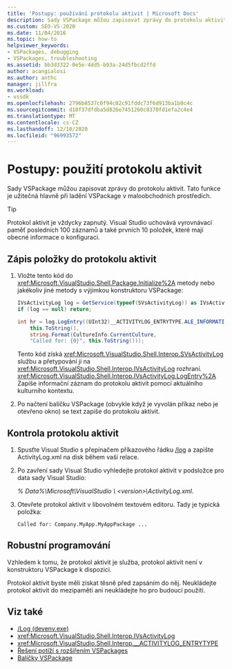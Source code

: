 ```yaml
---
title: 'Postupy: používání protokolu aktivit | Microsoft Docs'
description: Sady VSPackage můžou zapisovat zprávy do protokolu aktivit. Naučte se používat protokol aktivit pro ladění VSPackage v maloobchodních prostředích.
ms.custom: SEO-VS-2020
ms.date: 11/04/2016
ms.topic: how-to
helpviewer_keywords:
- VSPackages, debugging
- VSPackages, troubleshooting
ms.assetid: bb3d3322-0e5e-4dd5-b93a-24d5fbcd2ffd
author: acangialosi
ms.author: anthc
manager: jillfra
ms.workload:
- vssdk
ms.openlocfilehash: 2796b8537c0f94c02c91fddc73f6d913ba1b0c4c
ms.sourcegitcommit: d10f37dfdba5d826e7451260c8370fd1efa2c4e4
ms.translationtype: MT
ms.contentlocale: cs-CZ
ms.lasthandoff: 12/10/2020
ms.locfileid: "96993572"
---
```

# <a name="how-to-use-the-activity-log"></a>Postupy: použití protokolu aktivit
Sady VSPackage můžou zapisovat zprávy do protokolu aktivit. Tato funkce je užitečná hlavně při ladění VSPackage v maloobchodních prostředích.

> [!TIP]
> Protokol aktivit je vždycky zapnutý. Visual Studio uchovává vyrovnávací paměť posledních 100 záznamů a také prvních 10 položek, které mají obecné informace o konfiguraci.

## <a name="to-write-an-entry-to-the-activity-log"></a>Zápis položky do protokolu aktivit

1. Vložte tento kód do <xref:Microsoft.VisualStudio.Shell.Package.Initialize%2A> metody nebo jakékoliv jiné metody s výjimkou konstruktoru VSPackage:

    ```csharp
    IVsActivityLog log = GetService(typeof(SVsActivityLog)) as IVsActivityLog;
    if (log == null) return;

    int hr = log.LogEntry((UInt32)__ACTIVITYLOG_ENTRYTYPE.ALE_INFORMATION,
        this.ToString(),
        string.Format(CultureInfo.CurrentCulture,
        "Called for: {0}", this.ToString()));
    ```

     Tento kód získá <xref:Microsoft.VisualStudio.Shell.Interop.SVsActivityLog> službu a přetypování ji na <xref:Microsoft.VisualStudio.Shell.Interop.IVsActivityLog> rozhraní. <xref:Microsoft.VisualStudio.Shell.Interop.IVsActivityLog.LogEntry%2A> Zapíše informační záznam do protokolu aktivit pomocí aktuálního kulturního kontextu.

2. Po načtení balíčku VSPackage (obvykle když je vyvolán příkaz nebo je otevřeno okno) se text zapíše do protokolu aktivit.

## <a name="to-examine-the-activity-log"></a>Kontrola protokolu aktivit

1. Spusťte Visual Studio s přepínačem příkazového řádku [/log](../ide/reference/log-devenv-exe.md) a zapište ActivityLog.xml na disk během vaší relace.

2. Po zavření sady Visual Studio vyhledejte protokol aktivit v podsložce pro data sady Visual Studio:

   <em> *% Data%</em>\Microsoft\VisualStudio \\ \<version>\ActivityLog.xml*.

3. Otevřete protokol aktivit v libovolném textovém editoru. Tady je typická položka:

   ```
   Called for: Company.MyApp.MyAppPackage ...
   ```

## <a name="robust-programming"></a>Robustní programování

Vzhledem k tomu, že protokol aktivit je služba, protokol aktivit není v konstruktoru VSPackage k dispozici.

Protokol aktivit byste měli získat těsně před zapsáním do něj. Neukládejte protokol aktivit do mezipaměti ani neukládejte ho pro budoucí použití.

## <a name="see-also"></a>Viz také

- [/Log (devenv.exe)](../ide/reference/log-devenv-exe.md)
- <xref:Microsoft.VisualStudio.Shell.Interop.IVsActivityLog>
- <xref:Microsoft.VisualStudio.Shell.Interop.__ACTIVITYLOG_ENTRYTYPE>
- [Řešení potíží s rozšířením VSPackages](../extensibility/troubleshooting-vspackages.md)
- [Balíčky VSPackage](../extensibility/internals/vspackages.md)
